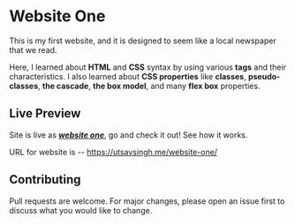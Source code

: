 # Website One
This is my first website, and it is designed to seem like a local newspaper that we read.

Here, I learned about **HTML** and **CSS** syntax by using various **tags** and their characteristics. I also learned about **CSS properties** like **classes**, **pseudo-classes**, **the cascade**, **the box model**, and many **flex box** properties.
## Live Preview

Site is live as [***website one***](https://utsavsingh.me/website-one/), go and check it out!
See how it works.

URL for website is --
https://utsavsingh.me/website-one/

## Contributing
Pull requests are welcome. For major changes, please open an issue first to discuss what you would like to change.
